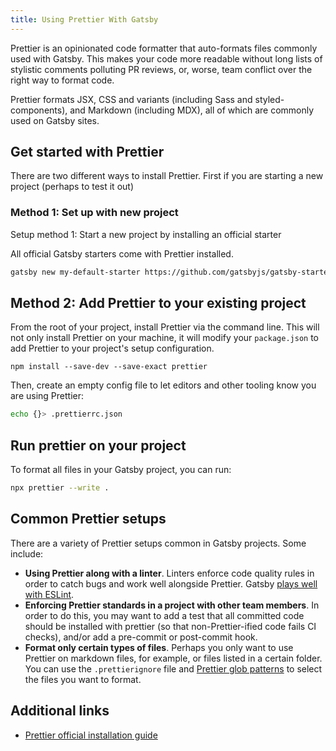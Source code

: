 ```yaml
---
title: Using Prettier With Gatsby
---
```


Prettier is an opinionated code formatter that auto-formats files commonly used with Gatsby. This makes your code more readable without long lists of stylistic comments polluting PR reviews, or, worse, team conflict over the right way to format code. 

Prettier formats JSX, CSS and variants (including Sass and styled-components), and Markdown (including MDX), all of which are commonly used on Gatsby sites. 

## Get started with Prettier

There are two different ways to install Prettier. First if you are starting a new project (perhaps to test it out)

### Method 1: Set up with new project

Setup method 1: Start a new project by installing an official starter

All official Gatsby starters come with Prettier installed. 

```sh
gatsby new my-default-starter https://github.com/gatsbyjs/gatsby-starter-default
```

## Method 2: Add Prettier to your existing project

From the root of your project, install Prettier via the command line. This will not only install Prettier on your machine, it will modify your `package.json` to add Prettier to your project's setup configuration.

```
npm install --save-dev --save-exact prettier
```

Then, create an empty config file to let editors and other tooling know you are using Prettier:

```sh
echo {}> .prettierrc.json
```

## Run prettier on your project

To format all files in your Gatsby project, you can run:

```sh
npx prettier --write .
```

## Common Prettier setups

There are a variety of Prettier setups common in Gatsby projects. Some include:

* **Using Prettier along with a linter**. Linters enforce code quality rules in order to catch bugs and work well alongside Prettier. Gatsby [plays well with ESLint](/docs/eslint).
* **Enforcing Prettier standards in a project with other team members**. In order to do this, you may want to add a test that all committed code should be installed with prettier (so that non-Prettier-ified code fails CI checks), and/or add a pre-commit or post-commit hook. 
* **Format only certain types of files**. Perhaps you only want to use Prettier on markdown files, for example, or files listed in a certain folder. You can use the `.prettierignore` file and [Prettier glob patterns](https://prettier.io/docs/en/cli.html#file-patterns) to select the files you want to format.

## Additional links

* [Prettier official installation guide](https://prettier.io/docs/en/install.html)

